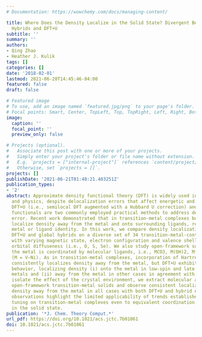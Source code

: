 ```yaml
---
# Documentation: https://wowchemy.com/docs/managing-content/

title: Where Does the Density Localize in the Solid State? Divergent Behavior for
  Hybrids and DFT+U
subtitle: ''
summary: ''
authors:
- Qing Zhao
- Heather J. Kulik
tags: []
categories: []
date: '2018-02-01'
lastmod: 2021-06-20T14:45:46-04:00
featured: false
draft: false

# Featured image
# To use, add an image named `featured.jpg/png` to your page's folder.
# Focal points: Smart, Center, TopLeft, Top, TopRight, Left, Right, BottomLeft, Bottom, BottomRight.
image:
  caption: ''
  focal_point: ''
  preview_only: false

# Projects (optional).
#   Associate this post with one or more of your projects.
#   Simply enter your project's folder or file name without extension.
#   E.g. `projects = ["internal-project"]` references `content/project/deep-learning/index.md`.
#   Otherwise, set `projects = []`.
projects: []
publishDate: '2021-06-21T01:48:21.403251Z'
publication_types:
- '2'
abstract: Approximate density functional theory (DFT) is widely used in chemistry
  and physics, despite delocalization errors that affect energetic and density properties.
  DFT+U (i.e., semilocal DFT augmented with a Hubbard U correction) and global hybrid
  functionals are two commonly employed practical methods to address delocalization
  error. Recent work demonstrated that in transition-metal complexes both methods
  localize density away from the metal and onto surrounding ligands, regardless of
  metal or ligand identity. In this work, we compare density localization trends with
  DFT+U and global hybrids on a diverse set of 34 transition-metal-containing solids
  with varying magnetic state, electron configuration and valence shell, and coordinating-atom
  orbital diffuseness (i.e., O, S, Se). We also study open-framework solids in which
  the metal is coordinated by molecular ligands, i.e., MCO3, M(OH)2, M(NCNH)2, K3M(CN)6
  (M = V–Ni). As in transition-metal complexes, incorporation of Hartree–Fock exchange
  consistently localizes density away from the metal, but DFT+U exhibits diverging
  behavior, localizing density (i) onto the metal in low-spin and late transition
  metals and (ii) away from the metal in other cases in agreement with hybrids. To
  isolate the effect of the crystal environment, we extract molecular analogues from
  open-framework transition-metal solids and observe consistent localization of the
  density away from the metal in all cases with both DFT+U and hybrid exchange. These
  observations highlight the limited applicability of trends established for functional
  tuning on transition-metal complexes even to equivalent coordination environments
  in the solid state.
publication: '*J. Chem. Theory Comput.*'
url_pdf: https://doi.org/10.1021/acs.jctc.7b01061
doi: 10.1021/acs.jctc.7b01061
---
```

